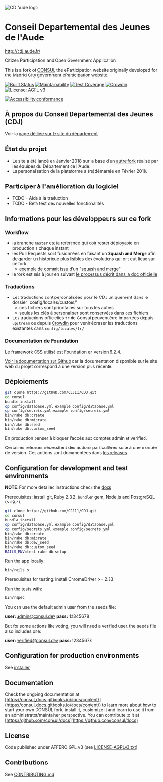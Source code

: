 ![CD Aude logo](https://camo.githubusercontent.com/538f2c018f62bb28bd8c580cf059491ac5d57f15/687474703a2f2f7777772e617564652e66722f696d616765732f4742495f434731312f6c6f676f2e706e67)

# Conseil Departemental des Jeunes de l'Aude

<http://cdj.aude.fr/>

Citizen Participation and Open Government Application

This is a fork of [CONSUL](http://consulproject.org/en/) the eParticipation website originally developed for the Madrid City government eParticipation website.

[![Build Status](https://travis-ci.org/CDJ11/CDJ.svg?branch=master)](https://travis-ci.org/CDJ11/CDJ)
[![Maintainability](https://api.codeclimate.com/v1/badges/5c7abb32f3c8f7cbd4ef/maintainability)](https://codeclimate.com/github/CDJ11/CDJ/maintainability)
[![Test Coverage](https://api.codeclimate.com/v1/badges/5c7abb32f3c8f7cbd4ef/test_coverage)](https://codeclimate.com/github/CDJ11/CDJ/test_coverage)
[![Crowdin](https://d322cqt584bo4o.cloudfront.net/consul/localized.svg)](https://crowdin.com/project/consul)
[![License: AGPL v3](https://img.shields.io/badge/License-AGPL%20v3-blue.svg)](http://www.gnu.org/licenses/agpl-3.0)

[![Accessibility conformance](https://img.shields.io/badge/accessibility-WAI:AA-green.svg)](https://www.w3.org/WAI/eval/Overview)

## À propos du Conseil Départemental des Jeunes (CDJ)

Voir la [page dédiée sur le site du département](https://www.aude.fr/670-conseil-departemental-des-jeunes.htm)

## État du projet

* Le site a été lancé en Janvier 2018 sur la base d'un [autre fork](https://github.com/CDJ11/CDJ_old) réalisé par les équipes du Département de l'Aude.
* La personalisation de la plateforme a (re)démarrée en Février 2018.

## Participer à l'amélioration du logiciel

* TODO - Aide à la traduction
* TODO - Beta test des nouvelles fonctionalités

## Informations pour les développeurs sur ce fork

### Workflow

* la branche `master` est la référence qui doit rester déployable en production à chaque instant
* les Pull Requests sont fusionnées en faisant un **Squash and Merge** afin de garder un historique plus lisibles des évolutions qui ont eut lieux sur ce fork
  * [exemple de commit issu d'un "squash and merge"](https://github.com/CDJ11/CDJ/commit/1445a0e069b81983d85008e6941925d33bfeedf4)
* le fork est mis à jour en suivant [le processus décrit dans la doc officielle](https://consul_docs.gitbooks.io/docs/content/en/forks/update.html)

### Traductions

* Les traductions sont personalisées pour le CDJ uniquement dans le dossier `config/locales/custom/'
  * ces fichiers sont prioritaires sur tous les autres
  * seules les clés à personaliser sont conservées dans ces fichiers
* Les traductions officielles `fr` de Consul peuvent être importées depuis `upstream` ou depuis [Crowdin](https://crowdin.com/project/consul/fr#) pour venir écraser les traductions existantes dans `config/locales/fr/`

### Documentation de Foundation

Le framework CSS utilisé est Foundation en version 6.2.4.

[Voir la documentation sur Github](https://github.com/zurb/foundation-sites/tree/v6.2.4/docs/pages)
car la documentation disponible sur le site web du projet correspond à une version
plus récente.

## Déploiements

```bash
git clone https://github.com/CDJ11/CDJ.git
cd consul
bundle install
cp config/database.yml.example config/database.yml
cp config/secrets.yml.example config/secrets.yml
bin/rake db:create
bin/rake db:migrate
bin/rake db:seed
bin/rake db:custom_seed
```

En production penser à bloquer l'accès aux comptes admin et verified.

Certaines releases nécessitent des actions particulières suite à une montée de version.
Ces actions sont documentées dans [les releases](https://github.com/consul/consul/releases).

## Configuration for development and test environments

**NOTE**: For more detailed instructions check the [docs](https://consul_docs.gitbooks.io/docs/)

Prerequisites: install git, Ruby 2.3.2, `bundler` gem, Node.js and PostgreSQL (>=9.4).

```bash
git clone https://github.com/CDJ11/CDJ.git
cd consul
bundle install
cp config/database.yml.example config/database.yml
cp config/secrets.yml.example config/secrets.yml
bin/rake db:create
bin/rake db:migrate
bin/rake db:dev_seed
bin/rake db:custom_seed
RAILS_ENV=test rake db:setup
```

Run the app locally:

```bash
bin/rails s
```

Prerequisites for testing: install ChromeDriver >= 2.33

Run the tests with:

```bash
bin/rspec
```

You can use the default admin user from the seeds file:

 **user:** admin@consul.dev
 **pass:** 12345678

But for some actions like voting, you will need a verified user, the seeds file also includes one:

 **user:** verified@consul.dev
 **pass:** 12345678

## Configuration for production environments

See [installer](https://github.com/consul/installer)

## Documentation

Check the ongoing documentation at [https://consul_docs.gitbooks.io/docs/content/](https://consul_docs.gitbooks.io/docs/content/) to learn more about how to start your own CONSUL fork, install it, customize it and learn to use it from an administrator/maintainer perspective. You can contribute to it at [https://github.com/consul/docs](https://github.com/consul/docs)

## License

Code published under AFFERO GPL v3 (see [LICENSE-AGPLv3.txt](LICENSE-AGPLv3.txt))

## Contributions

See [CONTRIBUTING.md](CONTRIBUTING.md)
